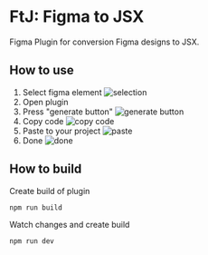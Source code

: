 # FtJ: Figma to JSX

Figma Plugin for conversion Figma designs to JSX.

## How to use
1. Select figma element
![selection](https://imgur.com/co4FYZM.png)
2. Open plugin
3. Press "generate button"
![generate button](https://imgur.com/PD3QHkh.png)
4. Copy code
![copy code](https://imgur.com/J3Z9oMT.png)
5. Paste to your project
![paste](https://imgur.com/g2O8mNA.png)
6. Done
![done](https://imgur.com/uStzveg.png)

## How to build

Create build of plugin

```
npm run build
```

Watch changes and create build

```
npm run dev
```
